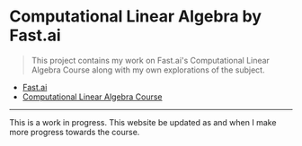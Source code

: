 <!--

#################################################
### THIS FILE WAS AUTOGENERATED! DO NOT EDIT! ###
#################################################
# file to edit: index.ipynb
# command to build the docs after a change: nbdev_build_docs

-->

# Computational Linear Algebra by Fast.ai

> This project contains my work on Fast.ai's Computational Linear Algebra Course along with my own explorations of the subject.<br>


- [Fast.ai](https://www.fast.ai)
- [Computational Linear Algebra Course](https://github.com/fastai/numerical-linear-algebra) <br>
---
This is a work in progress. This website be updated as and when I make more progress towards the course.
